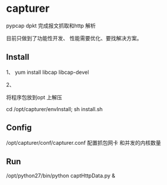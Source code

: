 # capturer
pypcap  dpkt  完成报文抓取和http 解析

目前只做到了功能性开发、 性能需要优化、要找解决方案。

## Install 

1、
yum install libcap libcap-devel

2、

将程序包放到opt 上解压 

cd /opt/capturer/envInstall; sh install.sh

## Config

/opt/capturer/conf/capturer.conf    配置抓包网卡 和并发的内核数量

## Run

/opt/python27/bin/python captHttpData.py &
 
